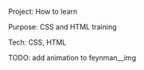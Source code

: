 Project: How to learn

Purpose: CSS and HTML training

Tech: CSS, HTML

TODO: add animation to feynman__img
